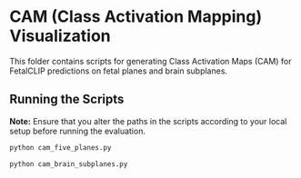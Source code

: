 # CAM (Class Activation Mapping) Visualization

This folder contains scripts for generating Class Activation Maps (CAM) for FetalCLIP predictions on fetal planes and brain subplanes.

## Running the Scripts

**Note:** Ensure that you alter the paths in the scripts according to your local setup before running the evaluation.

```bash
python cam_five_planes.py
```

```bash
python cam_brain_subplanes.py
```